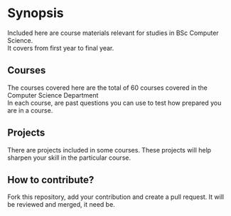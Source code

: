 # Synopsis
Included here are course materials relevant for studies in BSc Computer Science. <br/>
It covers from first year to final year.

## Courses
The courses covered here are the total of 60 courses covered in the Computer Science Department <br/>
In each course, are past questions you can use to test how prepared you are in a course.

## Projects
There are projects included in some courses. These projects will help sharpen your skill in the
particular course.

## How to contribute?
Fork this repository, add your contribution and create a pull request. It will be reviewed and merged, it need be.
